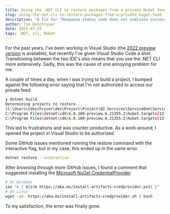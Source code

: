 ```yaml
---
title: Using the .NET CLI to restore packages from a private NuGet feed
slug: using-the-net-cli-to-restore-packages-from-a-private-nuget-feed
description: 'A fix for "Response status code does not indicate success: 401 (Unauthorized)"'
author: Tim Deschryver
date: 2021-07-25
tags: .NET, cli, NuGet
---
```


For the past years, I've been working in Visual Studio (the [2022 preview version](https://visualstudio.microsoft.com/vs/preview/vs2022/) is available), but recently I've given Visual Studio Code a shot. Transitioning between the two IDE's also means that you use the .NET CLI more extensively. Sadly, this was the cause of one annoying problem for me.

A couple of times a day, when I was trying to build a project, I bumped against the following error saying that I'm not authorized to access our private feed.

```sh
❯ dotnet build
Determining projects to restore...
[C:\Users\tdeschryver\dev\Project\Project\02.Services\ServiceOne\ServiceOne.Api.csproj]
C:\Program Files\dotnet\sdk\6.0.100-preview.6.21355.2\NuGet.targets(131,5): error : Unable to load the service index for source https://pkgs.dev.azure.com/org/project/_packaging/feed/nuget/v3/index.json. [C:\Users\tdeschryver\dev\Project\Project.sln]
C:\Program Files\dotnet\sdk\6.0.100-preview.6.21355.2\NuGet.targets(131,5): error : Response status code does not indicate success: 401 (Unauthorized). [C:\Users\tdeschryver\dev\Project\Project.sln]
```

This led to frustrations and was counter-productive.
As a work-around, I opened the project in Visual Studio to be authorized.

Some GitHub issues mentioned running the restore command with the interactive flag, but in my case, this ended up in the same error.

```sh
dotnet restore --interactive
```

After browsing through more GitHub issues, I found a comment that suggested installing the [Microsoft NuGet CredentialProvider](https://github.com/Microsoft/artifacts-credprovider#setup).

```sh
# On Windows
iex "& { $(irm https://aka.ms/install-artifacts-credprovider.ps1) }"
# On Linux
wget -qO- https://aka.ms/install-artifacts-credprovider.sh | bash
```

To my satisfaction, the error was finally gone.
